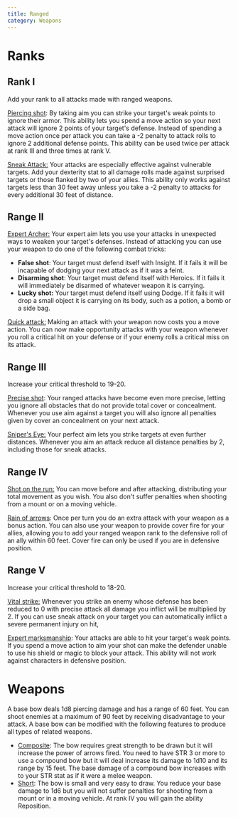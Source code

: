 ```yaml
---
title: Ranged
category: Weapons
---
```


# Ranks

## Rank I 

Add your rank to all attacks made with ranged weapons.

<u>Piercing shot</u>: By taking aim you can strike your target's weak points to ignore their armor. This ability lets you spend a move action so your next attack will ignore 2 points of your target's defense. Instead of spending a move action once per attack you can take a -2 penalty to attack rolls to ignore 2 additional defense points. This ability can be used twice per attack at rank III and three times at rank V.  

<u>Sneak Attack:</u> Your attacks are especially effective against vulnerable targets. Add your dexterity stat to all damage rolls made against surprised targets or those flanked by two of your allies. This ability only works against targets less than 30 feet away unless you take a -2 penalty to attacks for every additional 30 feet of distance. 

## Range II

<u>Expert Archer:</u> Your expert aim lets you use your attacks in unexpected ways to weaken your target's defenses. Instead of attacking you can use your weapon to do one of the following combat tricks: 

- **False shot**: Your target must defend itself with Insight. If it fails it will be incapable of dodging your next attack as if it was a feint.
- **Disarming shot**: Your target must defend itself with Heroics. If it fails it will immediately be disarmed of whatever weapon it is carrying.
- **Lucky shot:** Your target must defend itself using Dodge. If it fails it will drop a small object it is carrying on its body, such as a potion, a bomb or a side bag.

<u>Quick attack:</u> Making an attack with your weapon now costs you a move action. You can now make opportunity attacks with your weapon whenever you roll a critical hit on your defense or if your enemy rolls a critical miss on its attack.

## Range III 

Increase your critical threshold to 19-20.

<u>Precise shot</u>: Your ranged attacks have become even more precise, letting you ignore all obstacles that do not provide total cover or concealment. Whenever you use aim against a target you will also ignore all penalties given by cover an concealment on your next attack.

<u>Sniper's Eye:</u> Your perfect aim lets you strike targets at even further distances. Whenever you aim an attack reduce all distance penalties by 2, including those for sneak attacks. 

## Range IV

<u>Shot on the run:</u> You can move before and after attacking, distributing your total movement as you wish. You also don't suffer penalties when shooting from a mount or on a moving vehicle.

<u>Rain of arrows</u>: Once per turn you do an extra attack with your weapon as a bonus action. You can also use your weapon to provide cover fire for your allies, allowing you to add your ranged weapon rank to the defensive roll of an ally within 60 feet. Cover fire can only be used if you are in defensive position.

## Range V

Increase your critical threshold to 18-20.

<u>Vital strike:</u> Whenever you strike an enemy whose defense has been reduced to 0 with precise attack all damage you inflict will be multiplied by 2. If you can use sneak attack on your target you can automatically inflict a severe permanent injury on hit,

<u>Expert marksmanship</u>: Your attacks are able to hit your target's weak points. If you spend a move action to aim your shot can make the defender unable to use his shield or magic to block your attack. This ability will not work against characters in defensive position.

# Weapons

A base bow deals 1d8 piercing damage and has a range of 60 feet. You can shoot enemies at a maximum of 90 feet by receiving disadvantage to your attack. A base bow can be modified with the following features to produce all types of related weapons.

- <u>Composite</u>: The bow requires great strength to be drawn but it will increase the power of arrows fired. You need to have STR 3 or more to use a compound bow but it will deal increase its damage to 1d10 and its range by 15 feet. The base damage of a compound bow increases with to your STR stat as if it were a melee weapon.
- <u>Short</u>: The bow is small and very easy to draw. You reduce your base damage to 1d6 but you will not suffer penalties for shooting from a mount or in a moving vehicle. At rank IV you will gain the ability Reposition. 

